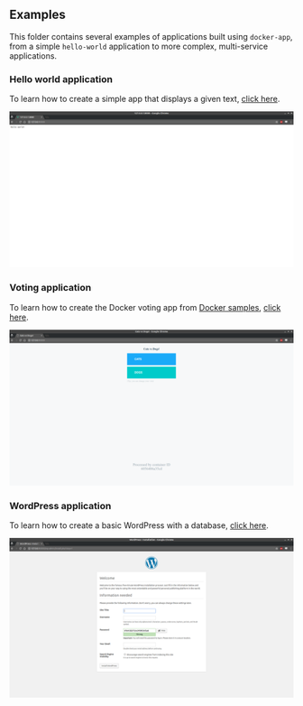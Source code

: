 ## Examples

This folder contains several examples of applications built using `docker-app`, from a simple `hello-world` application to more complex, multi-service applications.

### Hello world application

To learn how to create a simple app that displays a given text, [click here](hello-world).

![Hello world app screenshot](.resources/hello-world.png "Hello world app screenshot")

### Voting application

To learn how to create the Docker voting app from [Docker samples](https://github.com/dockersamples), [click here](voting-app).

![Voting app screenshot](.resources/cats-or-dogs.png "Voting app screenshot")

### WordPress application

To learn how to create a basic WordPress with a database, [click here](WordPress).

![WordPress app screenshot](.resources/wordpress.png "WordPress app screenshot")

